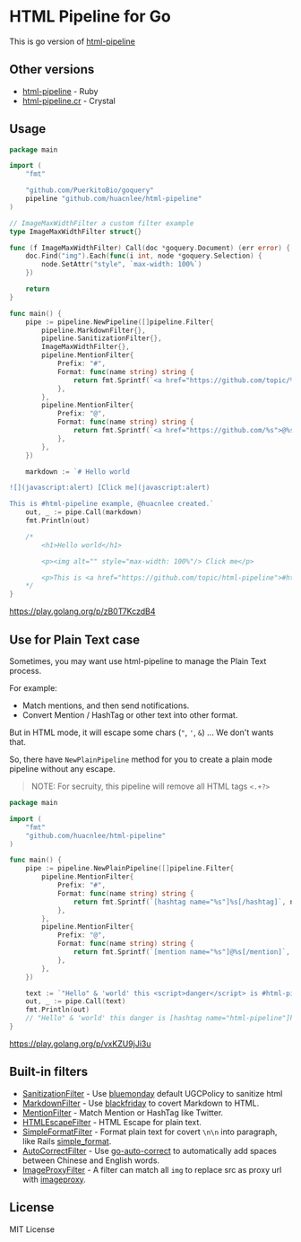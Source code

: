 # HTML Pipeline for Go

This is go version of [html-pipeline](https://github.com/jch/html-pipeline)

## Other versions

- [html-pipeline](https://github.com/jch/html-pipeline) - Ruby
- [html-pipeline.cr](https://github.com/huacnlee/html-pipeline.cr) - Crystal

## Usage

```go
package main

import (
	"fmt"

	"github.com/PuerkitoBio/goquery"
	pipeline "github.com/huacnlee/html-pipeline"
)

// ImageMaxWidthFilter a custom filter example
type ImageMaxWidthFilter struct{}

func (f ImageMaxWidthFilter) Call(doc *goquery.Document) (err error) {
	doc.Find("img").Each(func(i int, node *goquery.Selection) {
		node.SetAttr("style", `max-width: 100%`)
	})

	return
}

func main() {
	pipe := pipeline.NewPipeline([]pipeline.Filter{
		pipeline.MarkdownFilter{},
		pipeline.SanitizationFilter{},
		ImageMaxWidthFilter{},
		pipeline.MentionFilter{
			Prefix: "#",
			Format: func(name string) string {
				return fmt.Sprintf(`<a href="https://github.com/topic/%s">#%s</a>`, name, name)
			},
		},
		pipeline.MentionFilter{
			Prefix: "@",
			Format: func(name string) string {
				return fmt.Sprintf(`<a href="https://github.com/%s">@%s</a>`, name, name)
			},
		},
	})

	markdown := `# Hello world

![](javascript:alert) [Click me](javascript:alert)

This is #html-pipeline example, @huacnlee created.`
	out, _ := pipe.Call(markdown)
	fmt.Println(out)

	/*
		<h1>Hello world</h1>

		<p><img alt="" style="max-width: 100%"/> Click me</p>

		<p>This is <a href="https://github.com/topic/html-pipeline">#html-pipeline</a> example, <a href="https://github.com/huacnlee">@huacnlee</a> created.</p>
	*/
}
```

https://play.golang.org/p/zB0T7KczdB4

## Use for Plain Text case

Sometimes, you may want use html-pipeline to manage the Plain Text process.

For example:

- Match mentions, and then send notifications.
- Convert Mention / HashTag or other text into other format.

But in HTML mode, it will escape some chars (`"`, `'`, `&`) ... We don't wants that.

So, there have `NewPlainPipeline` method for you to create a plain mode pipeline without any escape.

> NOTE: For secruity, this pipeline will remove all HTML tags `<.+?>`

```go
package main

import (
	"fmt"
	"github.com/huacnlee/html-pipeline"
)

func main() {
	pipe := pipeline.NewPlainPipeline([]pipeline.Filter{
		pipeline.MentionFilter{
			Prefix: "#",
			Format: func(name string) string {
				return fmt.Sprintf(`[hashtag name="%s"]%s[/hashtag]`, name, name)
			},
		},
		pipeline.MentionFilter{
			Prefix: "@",
			Format: func(name string) string {
				return fmt.Sprintf(`[mention name="%s"]@%s[/mention]`, name, name)
			},
		},
	})

	text := `"Hello" & 'world' this <script>danger</script> is #html-pipeline created by @huacnlee.`
	out, _ := pipe.Call(text)
	fmt.Println(out)
	// "Hello" & 'world' this danger is [hashtag name="html-pipeline"]html-pipeline[/hashtag] created by [mention name="huacnlee"]@huacnlee[/mention].
}
```

https://play.golang.org/p/vxKZU9jJi3u

## Built-in filters

- [SanitizationFilter](https://github.com/huacnlee/html-pipeline/blob/master/sanitization_filter.go) - Use [bluemonday](github.com/microcosm-cc/bluemonday) default UGCPolicy to sanitize html
- [MarkdownFilter](https://github.com/huacnlee/html-pipeline/blob/master/markdown_filter.go) - Use [blackfriday](https://github.com/russross/blackfriday) to covert Markdown to HTML.
- [MentionFilter](https://github.com/huacnlee/html-pipeline/blob/master/mention_filter.go) - Match Mention or HashTag like Twitter.
- [HTMLEscapeFilter](https://github.com/huacnlee/html-pipeline/blob/master/html_escape_filter.go) - HTML Escape for plain text.
- [SimpleFormatFilter](https://github.com/huacnlee/html-pipeline/blob/master/simple_format_filter.go) - Format plain text for covert `\n\n` into paragraph, like Rails [simple_format](https://api.rubyonrails.org/classes/ActionView/Helpers/TextHelper.html#method-i-simple_format).
- [AutoCorrectFilter](https://github.com/huacnlee/html-pipeline/blob/master/auto_correct_filter.go) - Use [go-auto-correct](https://github.com/huacnlee/go-auto-correct) to automatically add spaces between Chinese and English words.
- [ImageProxyFilter](https://github.com/huacnlee/html-pipeline/blob/master/image_proxy_filter.go) - A filter can match all `img` to replace src as proxy url with [imageproxy](https://github.com/willnorris/imageproxy).

## License

MIT License
